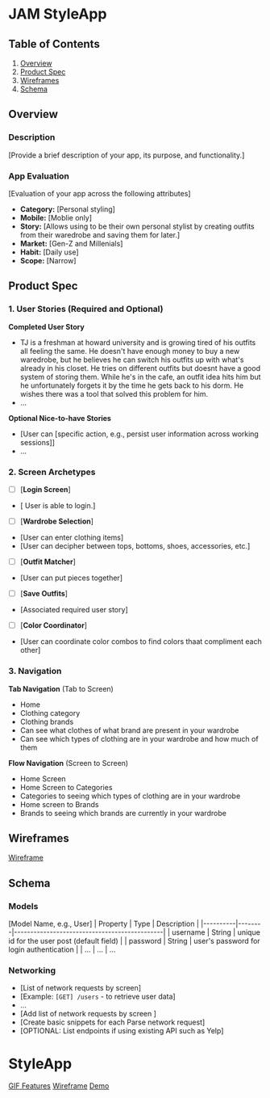 # JAM StyleApp

## Table of Contents

1. [Overview](#Overview)
2. [Product Spec](#Product-Spec)
3. [Wireframes](#Wireframes)
4. [Schema](#Schema)

## Overview

### Description

[Provide a brief description of your app, its purpose, and functionality.]

### App Evaluation

[Evaluation of your app across the following attributes]
- **Category:** [Personal styling]
- **Mobile:** [Moblie only]
- **Story:**  [Allows using to be their own personal stylist by creating outfits from their waredrobe and saving them for later.]
- **Market:** [Gen-Z and Millenials]
- **Habit:** [Daily use]
- **Scope:** [Narrow]

## Product Spec

### 1. User Stories (Required and Optional)

**Completed User Story**

* TJ is a freshman at howard university and is growing tired of his outfits all feeling the same. He doesn't have enough money to buy a new waredrobe, but he believes he can switch his outfits up with what's already in his closet. He tries on different outfits but doesnt have a good system of storing them. While he's in the cafe, an outfit idea hits him but he unfortunately forgets it by the time he gets back to his dorm. He wishes there was a tool that solved this problem for him. 
* ...

**Optional Nice-to-have Stories**

* [User can [specific action, e.g., persist user information across working sessions]]
* ...

### 2. Screen Archetypes

- [ ] [**Login Screen**]
* [ User is able to login.]
- [ ] [**Wardrobe Selection**]
* [User can enter clothing items]
* [User can decipher between tops, bottoms, shoes, accessories, etc.]
- [ ] [**Outfit Matcher**]
* [User can put pieces together]
- [ ] [**Save Outfits**]
* [Associated required user story]
- [ ] [**Color Coordinator**]
* [User can coordinate color combos to find colors thaat compliment each other]

### 3. Navigation

**Tab Navigation** (Tab to Screen)

 * Home
 * Clothing category
 * Clothing brands
 * Can see what clothes of what brand are present in your wardrobe
 * Can see which types of clothing are in your wardrobe and how much of them

**Flow Navigation** (Screen to Screen)

 * Home Screen
 * Home Screen to Categories
 * Categories to seeing which types of clothing are in your wardrobe
 * Home screen to Brands
 * Brands to seeing which brands are currently in your wardrobe


## Wireframes

<a href="https://imgur.com/a/LHvXmnX">Wireframe</a>

## Schema 


### Models

[Model Name, e.g., User]
| Property | Type   | Description                                  |
|----------|--------|----------------------------------------------|
| username | String | unique id for the user post (default field)   |
| password | String | user's password for login authentication      |
| ...      | ...    | ...                          


### Networking

- [List of network requests by screen]
- [Example: `[GET] /users` - to retrieve user data]
- ...
- [Add list of network requests by screen ]
- [Create basic snippets for each Parse network request]
- [OPTIONAL: List endpoints if using existing API such as Yelp]

# StyleApp
<a href="https://imgur.com/a/LHvXmnX">GIF Features</a>
<a href="https://imgur.com/a/LHvXmnX">Wireframe</a>
<a href="https://drive.google.com/file/d/1AaNvNh5KC3njy8COxg0v4l_PO0v6v9-r/view?usp=drive_link">Demo</a>
